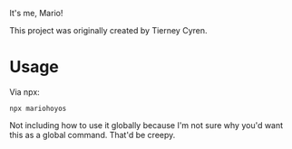 It's me, Mario!

This project was originally created by Tierney Cyren.

# Usage

Via npx:

```
npx mariohoyos
```

Not including how to use it globally because I'm not sure why you'd want this as a global command. That'd be creepy.
